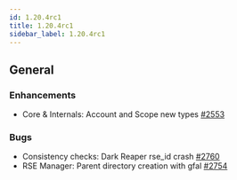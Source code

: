 ```yaml
---
id: 1.20.4rc1
title: 1.20.4rc1
sidebar_label: 1.20.4rc1
---
```


## General

### Enhancements

-   Core & Internals: Account and Scope new types
    [\#2553](https://github.com/rucio/rucio/issues/2553)

### Bugs

-   Consistency checks: Dark Reaper rse_id crash
    [\#2760](https://github.com/rucio/rucio/issues/2760)
-   RSE Manager: Parent directory creation with gfal
    [\#2754](https://github.com/rucio/rucio/issues/2754)

